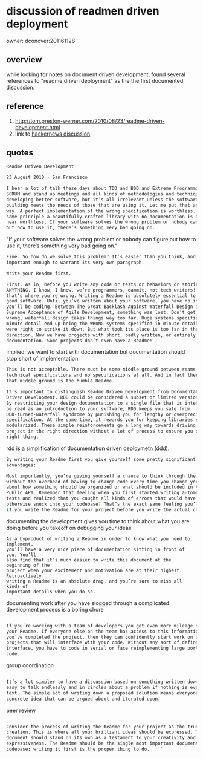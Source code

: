 # discussion of readmen driven deployment

owner: dconover:201161128    

## overview 

 while looking for notes on document driven development, found several 
references to "readme driven deployment" as the the first documented discussion.

## reference
  1. http://tom.preston-werner.com/2010/08/23/readme-driven-development.html
  2. link to [hackernews discussion](https://news.ycombinator.com/item?id=1627246)

## quotes

```bash
Readme Driven Development

23 August 2010 - San Francisco

I hear a lot of talk these days about TDD and BDD and Extreme Programming and
SCRUM and stand up meetings and all kinds of methodologies and techniques for
developing better software, but it’s all irrelevant unless the software we’re
building meets the needs of those that are using it. Let me put that another
way. A perfect implementation of the wrong specification is worthless. By the
same principle a beautifully crafted library with no documentation is also damn
near worthless. If your software solves the wrong problem or nobody can figure
out how to use it, there’s something very bad going on.
```

"If your software solves the wrong problem or nobody can figure
out how to use it, there’s something very bad going on."

```bash
Fine. So how do we solve this problem? It’s easier than you think, and it’s
important enough to warrant its very own paragraph.

Write your Readme first.

First. As in, before you write any code or tests or behaviors or stories or
ANYTHING. I know, I know, we’re programmers, dammit, not tech writers! But
that’s where you’re wrong. Writing a Readme is absolutely essential to writing
good software. Until you’ve written about your software, you have no idea what
you’ll be coding. Between The Great Backlash Against Waterfall Design and The
Supreme Acceptance of Agile Development, something was lost. Don’t get me
wrong, waterfall design takes things way too far. Huge systems specified in
minute detail end up being the WRONG systems specified in minute detail. We
were right to strike it down. But what took its place is too far in the other
direction. Now we have projects with short, badly written, or entirely missing
documentation. Some projects don’t even have a Readme!
```

implied: we want to start with documentation but documentation should stop short of 
implementation.

```bash
This is not acceptable. There must be some middle ground between reams of
technical specifications and no specifications at all. And in fact there is.
That middle ground is the humble Readme.
```

```bash
It’s important to distinguish Readme Driven Development from Documentation
Driven Development. RDD could be considered a subset or limited version of DDD.
By restricting your design documentation to a single file that is intended to
be read as an introduction to your software, RDD keeps you safe from
DDD-turned-waterfall syndrome by punishing you for lengthy or overprecise
specification. At the same time, it rewards you for keeping libraries small and
modularized. These simple reinforcements go a long way towards driving your
project in the right direction without a lot of process to ensure you do the
right thing.
```

rdd is a simplification of documentation driven deploymetn (ddd).


```bash
By writing your Readme first you give yourself some pretty significant
advantages:

Most importantly, you’re giving yourself a chance to think through the project
without the overhead of having to change code every time you change your mind
about how something should be organized or what should be included in the
Public API. Remember that feeling when you first started writing automated code
tests and realized that you caught all kinds of errors that would have
otherwise snuck into your codebase? That’s the exact same feeling you’ll have
if you write the Readme for your project before you write the actual code.
```

documenting the development gives you time to think about what you are doing
before you takeoff on debugging your ideas

```
As a byproduct of writing a Readme in order to know what you need to implement,
you’ll have a very nice piece of documentation sitting in front of you. You’ll
also find that it’s much easier to write this document at the beginning of the
project when your excitement and motivation are at their highest. Retroactively
writing a Readme is an absolute drag, and you’re sure to miss all kinds of
important details when you do so.
```

documenting work after you have slogged through a complicated development 
process is a boring chore

```bash

If you’re working with a team of developers you get even more mileage out of
your Readme. If everyone else on the team has access to this information before
you’ve completed the project, then they can confidently start work on other
projects that will interface with your code. Without any sort of defined
interface, you have to code in serial or face reimplementing large portions of
code.

```

group coordination

```bash

It’s a lot simpler to have a discussion based on something written down. It’s
easy to talk endlessly and in circles about a problem if nothing is ever put to
text. The simple act of writing down a proposed solution means everyone has a
concrete idea that can be argued about and iterated upon.
```

peer review

```bash

Consider the process of writing the Readme for your project as the true act of
creation. This is where all your brilliant ideas should be expressed. This
document should stand on its own as a testament to your creativity and
expressiveness. The Readme should be the single most important document in your
codebase; writing it first is the proper thing to do.  ```

